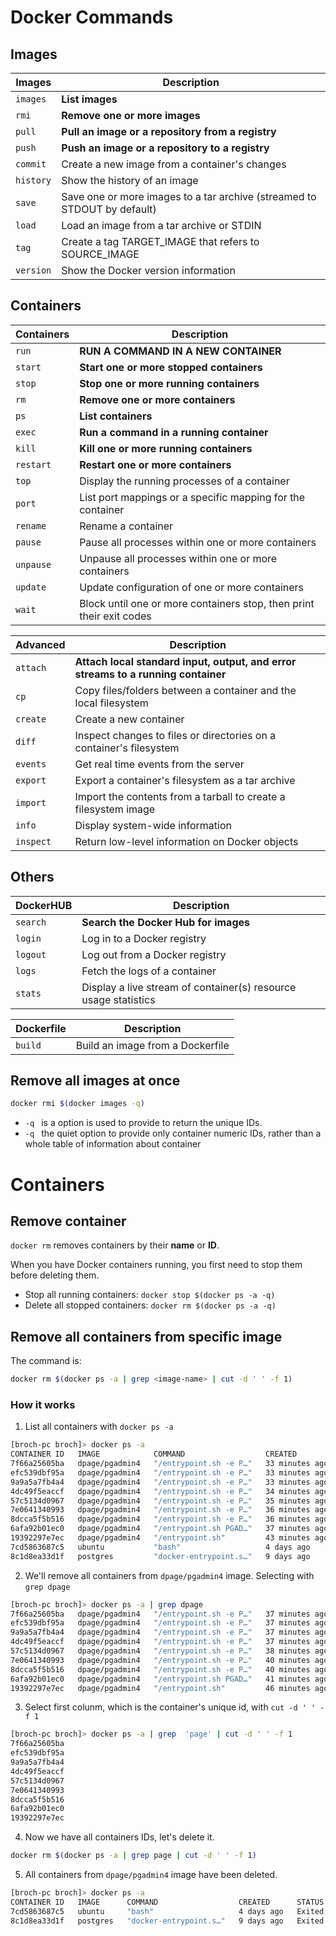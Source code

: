 # Docker Commands

## Images

| Images    | Description                                                              |
| --------- | ------------------------------------------------------------------------ |
| `images`  | **List images**                                                          |
| `rmi`     | **Remove one or more images**                                            |
| `pull`    | **Pull an image or a repository from a registry**                        |
| `push`    | **Push an image or a repository to a registry**                          |
| `commit`  | Create a new image from a container's changes                            |
| `history` | Show the history of an image                                             |
| `save`    | Save one or more images to a tar archive (streamed to STDOUT by default) |
| `load`    | Load an image from a tar archive or STDIN                                |
| `tag`     | Create a tag TARGET_IMAGE that refers to SOURCE_IMAGE                    |
| `version` | Show the Docker version information                                      |

## Containers

| Containers | Description                                                          |
| ---------- | -------------------------------------------------------------------- |
| `run`      | **RUN A COMMAND IN A NEW CONTAINER**                                 |
| `start`    | **Start one or more stopped containers**                             |
| `stop`     | **Stop one or more running containers**                              |
| `rm`       | **Remove one or more containers**                                    |
| `ps`       | **List containers**                                                  |
| `exec`     | **Run a command in a running container**                             |
| `kill`     | **Kill one or more running containers**                              |
| `restart`  | **Restart one or more containers**                                   |
| `top`      | Display the running processes of a container                         |
| `port`     | List port mappings or a specific mapping for the container           |
| `rename`   | Rename a container                                                   |
| `pause`    | Pause all processes within one or more containers                    |
| `unpause`  | Unpause all processes within one or more containers                  |
| `update`   | Update configuration of one or more containers                       |
| `wait`     | Block until one or more containers stop, then print their exit codes |

| Advanced  | Description                                                                       |
| --------- | --------------------------------------------------------------------------------- |
| `attach`  | **Attach local standard input, output, and error streams to a running container** |
| `cp`      | Copy files/folders between a container and the local filesystem                   |
| `create`  | Create a new container                                                            |
| `diff`    | Inspect changes to files or directories on a container's filesystem               |
| `events`  | Get real time events from the server                                              |
| `export`  | Export a container's filesystem as a tar archive                                  |
| `import`  | Import the contents from a tarball to create a filesystem image                   |
| `info`    | Display system-wide information                                                   |
| `inspect` | Return low-level information on Docker objects                                    |

## Others

| DockerHUB | Description                                                     |
| --------- | --------------------------------------------------------------- |
| `search`  | **Search the Docker Hub for images**                            |
| `login`   | Log in to a Docker registry                                     |
| `logout`  | Log out from a Docker registry                                  |
| `logs`    | Fetch the logs of a container                                   |
| `stats`   | Display a live stream of container(s) resource usage statistics |

| Dockerfile | Description                      |
| ---------- | -------------------------------- |
| `build`    | Build an image from a Dockerfile |

## Remove all images at once

```sh
docker rmi $(docker images -q)
```

- `-q ` is a option is used to provide to return the unique IDs.
- `-q ` the quiet option to provide only container numeric IDs, rather than a whole table of information about container

# Containers

## Remove container

`docker rm` removes containers by their **name** or **ID**.

When you have Docker containers running, you first need to stop them before deleting them.

- Stop all running containers: `docker stop $(docker ps -a -q)`
- Delete all stopped containers: `docker rm $(docker ps -a -q)`

## Remove all containers from specific image

The command is:

```sh
docker rm $(docker ps -a | grep <image-name> | cut -d ' ' -f 1)
```

### How it works

1. List all containers with `docker ps -a`

```sh
[broch-pc broch]> docker ps -a
CONTAINER ID   IMAGE            COMMAND                  CREATED          STATUS                      PORTS     NAMES
7f66a25605ba   dpage/pgadmin4   "/entrypoint.sh -e P…"   33 minutes ago   Exited (1) 33 minutes ago             youthful_faraday
efc539dbf95a   dpage/pgadmin4   "/entrypoint.sh -e P…"   33 minutes ago   Exited (1) 33 minutes ago             serene_archimedes
9a9a5a7fb4a4   dpage/pgadmin4   "/entrypoint.sh -e P…"   33 minutes ago   Exited (1) 33 minutes ago             beautiful_merkle
4dc49f5eaccf   dpage/pgadmin4   "/entrypoint.sh -e P…"   34 minutes ago   Exited (1) 34 minutes ago             strange_thompson
57c5134d0967   dpage/pgadmin4   "/entrypoint.sh -e P…"   35 minutes ago   Exited (1) 35 minutes ago             distracted_torvalds
7e0641340993   dpage/pgadmin4   "/entrypoint.sh -e P…"   36 minutes ago   Exited (1) 36 minutes ago             pensive_allen
8dcca5f5b516   dpage/pgadmin4   "/entrypoint.sh -e P…"   36 minutes ago   Exited (1) 36 minutes ago             elegant_haslett
6afa92b01ec0   dpage/pgadmin4   "/entrypoint.sh PGAD…"   37 minutes ago   Exited (1) 37 minutes ago             gifted_moser
19392297e7ec   dpage/pgadmin4   "/entrypoint.sh"         43 minutes ago   Exited (1) 43 minutes ago             eloquent_dijkstra
7cd5863687c5   ubuntu           "bash"                   4 days ago       Exited (0) 4 days ago                 ubuntu
8c1d8ea33d1f   postgres         "docker-entrypoint.s…"   9 days ago       Exited (0) 2 days ago                 postgresdb
```

2. We'll remove all containers from `dpage/pgadmin4` image. Selecting with `grep dpage`

```sh
[broch-pc broch]> docker ps -a | grep dpage
7f66a25605ba   dpage/pgadmin4   "/entrypoint.sh -e P…"   37 minutes ago   Exited (1) 37 minutes ago             youthful_faraday
efc539dbf95a   dpage/pgadmin4   "/entrypoint.sh -e P…"   37 minutes ago   Exited (1) 37 minutes ago             serene_archimedes
9a9a5a7fb4a4   dpage/pgadmin4   "/entrypoint.sh -e P…"   37 minutes ago   Exited (1) 37 minutes ago             beautiful_merkle
4dc49f5eaccf   dpage/pgadmin4   "/entrypoint.sh -e P…"   37 minutes ago   Exited (1) 37 minutes ago             strange_thompson
57c5134d0967   dpage/pgadmin4   "/entrypoint.sh -e P…"   38 minutes ago   Exited (1) 38 minutes ago             distracted_torvalds
7e0641340993   dpage/pgadmin4   "/entrypoint.sh -e P…"   40 minutes ago   Exited (1) 39 minutes ago             pensive_allen
8dcca5f5b516   dpage/pgadmin4   "/entrypoint.sh -e P…"   40 minutes ago   Exited (1) 40 minutes ago             elegant_haslett
6afa92b01ec0   dpage/pgadmin4   "/entrypoint.sh PGAD…"   41 minutes ago   Exited (1) 41 minutes ago             gifted_moser
19392297e7ec   dpage/pgadmin4   "/entrypoint.sh"         46 minutes ago   Exited (1) 46 minutes ago             eloquent_dijkstra
```

3. Select first colunm, which is the container's unique id, with `cut -d ' ' -f 1`

```sh
[broch-pc broch]> docker ps -a | grep  'page' | cut -d ' ' -f 1
7f66a25605ba
efc539dbf95a
9a9a5a7fb4a4
4dc49f5eaccf
57c5134d0967
7e0641340993
8dcca5f5b516
6afa92b01ec0
19392297e7ec
```

4. Now we have all containers IDs, let's delete it.

```sh
docker rm $(docker ps -a | grep page | cut -d ' ' -f 1)
```

5. All containers from `dpage/pgadmin4` image have been deleted.

```sh
[broch-pc broch]> docker ps -a
CONTAINER ID   IMAGE      COMMAND                  CREATED      STATUS                  PORTS     NAMES
7cd5863687c5   ubuntu     "bash"                   4 days ago   Exited (0) 4 days ago             ubuntu
8c1d8ea33d1f   postgres   "docker-entrypoint.s…"   9 days ago   Exited (0) 2 days ago             postgresdb

```
